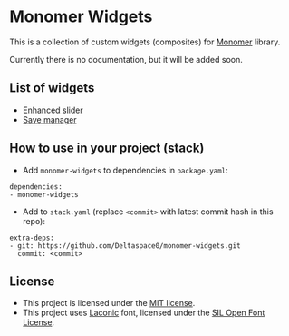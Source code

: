 # Monomer Widgets

This is a collection of custom widgets (composites) for [Monomer](https://github.com/fjvallarino/monomer) library.

Currently there is no documentation, but it will be added soon.

## List of widgets
- [Enhanced slider](readme/enhanced-slider/README.md)
- [Save manager](readme/save-manager/README.md)

## How to use in your project (stack)
- Add `monomer-widgets` to dependencies in `package.yaml`:
```
dependencies:
- monomer-widgets
```
- Add to `stack.yaml` (replace `<commit>` with latest commit hash in this repo):
```
extra-deps:
- git: https://github.com/Deltaspace0/monomer-widgets.git
  commit: <commit>
```

## License
- This project is licensed under the [MIT license](LICENSE).
- This project uses [Laconic](https://www.fontsquirrel.com/fonts/laconic) font, licensed under the [SIL Open Font License](https://www.fontsquirrel.com/license/laconic).

